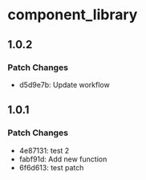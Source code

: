 # component_library

## 1.0.2

### Patch Changes

- d5d9e7b: Update workflow

## 1.0.1

### Patch Changes

- 4e87131: test 2
- fabf91d: Add new function
- 6f6d613: test patch
